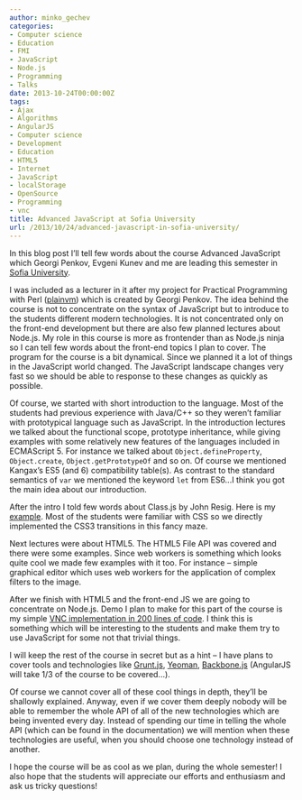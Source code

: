 ```yaml
---
author: minko_gechev
categories:
- Computer science
- Education
- FMI
- JavaScript
- Node.js
- Programming
- Talks
date: 2013-10-24T00:00:00Z
tags:
- Ajax
- Algorithms
- AngularJS
- Computer science
- Development
- Education
- HTML5
- Internet
- JavaScript
- localStorage
- OpenSource
- Programming
- vnc
title: Advanced JavaScript at Sofia University
url: /2013/10/24/advanced-javascript-in-sofia-university/
---
```


In this blog post I’ll tell few words about the course Advanced JavaScript which Georgi Penkov, Evgeni Kunev and me are leading this semester in <a href="http://fmi.uni-sofia.bg/" target="_blank">Sofia University</a>.

I was included as a lecturer in it after my project for Practical Programming with Perl (<a href="http://plainvm.mgechev.com/" target="_blank">plainvm</a>) which is created by Georgi Penkov. The idea behind the course is not to concentrate on the syntax of JavaScript but to introduce to the students different modern technologies. It is not concentrated only on the front-end development but there are also few planned lectures about Node.js. My role in this course is more as frontender than as Node.js ninja so I can tell few words about the front-end topics I plan to cover. The program for the course is a bit dynamical. Since we planned it a lot of things in the JavaScript world changed. The JavaScript landscape changes very fast so we should be able to response to these changes as quickly as possible.

Of course, we started with short introduction to the language. Most of the students had previous experience with Java/C++ so they weren’t familiar with prototypical language such as JavaScript. In the introduction lectures we talked about the functional scope, prototype inheritance, while giving examples with some relatively new features of the languages included in ECMAScript 5. For instance we talked about `Object.defineProperty`, `Object.create`, `Object.getPrototypeOf` and so on. Of course we mentioned Kangax’s ES5 (and 6) compatibility table(s). As contrast to the standard semantics of `var` we mentioned the keyword `let` from ES6...I think you got the main idea about our introduction.

After the intro I told few words about Class.js by John Resig. Here is my <a href="http://jsfiddle.net/mgechev/mqDzx/4/" target="_blank">example</a>. Most of the students were familiar with CSS so we directly implemented the CSS3 transitions in this fancy maze.

Next lectures were about HTML5. The HTML5 File API was covered and there were some examples. Since web workers is something which looks quite cool we made few examples with it too. For instance – simple graphical editor which uses web workers for the application of complex filters to the image.

After we finish with HTML5 and the front-end JS we are going to concentrate on Node.js. Demo I plan to make for this part of the course is my simple <a href="https://github.com/mgechev/js-vnc-demo-project" target="_blank">VNC implementation in 200 lines of code</a>. I think this is something which will be interesting to the students and make them try to use JavaScript for some not that trivial things.

I will keep the rest of the course in secret but as a hint – I have plans to cover tools and technologies like <a href="http://gruntjs.com/" target="_blank">Grunt.js</a>, <a href="http://yeoman.io/" target="_blank">Yeoman</a>, <a href="http://backbonejs.org/" target="_blank">Backbone.js</a> (AngularJS will take 1/3 of the course to be covered...).

Of course we cannot cover all of these cool things in depth, they’ll be shallowly explained. Anyway, even if we cover them deeply nobody will be able to remember the whole API of all of the new technologies which are being invented every day. Instead of spending our time in telling the whole API (which can be found in the documentation) we will mention when these technologies are useful, when you should choose one technology instead of another.

I hope the course will be as cool as we plan, during the whole semester! I also hope that the students will appreciate our efforts and enthusiasm and ask us tricky questions!
